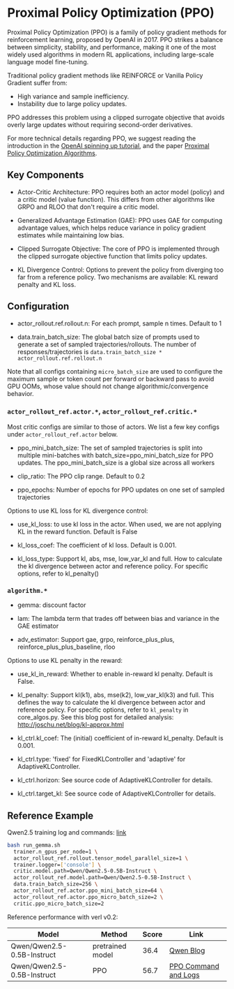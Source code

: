 # Proximal Policy Optimization (PPO)

Proximal Policy Optimization (PPO) is a family of policy gradient methods for reinforcement learning, proposed by OpenAI in 2017. PPO strikes a balance between simplicity, stability, and performance, making it one of the most widely used algorithms in modern RL applications, including large-scale language model fine-tuning.

Traditional policy gradient methods like REINFORCE or Vanilla Policy Gradient suffer from:

- High variance and sample inefficiency.
- Instability due to large policy updates.

PPO addresses this problem using a clipped surrogate objective that avoids overly large updates without requiring second-order derivatives.

For more technical details regarding PPO, we suggest reading the introduction in the [OpenAI spinning up tutorial](https://spinningup.openai.com/en/latest/algorithms/ppo.html), and the paper [Proximal Policy Optimization Algorithms](https://arxiv.org/abs/1707.06347).

## Key Components

- Actor-Critic Architecture: PPO requires both an actor model (policy) and a critic model (value function). This differs from other algorithms like GRPO and RLOO that don't require a critic model.

- Generalized Advantage Estimation (GAE): PPO uses GAE for computing advantage values, which helps reduce variance in policy gradient estimates while maintaining low bias.

- Clipped Surrogate Objective: The core of PPO is implemented through the clipped surrogate objective function that limits policy updates.

- KL Divergence Control: Options to prevent the policy from diverging too far from a reference policy. Two mechanisms are available: KL reward penalty and KL loss.

## Configuration

- actor_rollout.ref.rollout.n: For each prompt, sample n times. Default to 1

- data.train_batch_size: The global batch size of prompts used to generate a set of sampled trajectories/rollouts. The number of responses/trajectories is `data.train_batch_size * actor_rollout.ref.rollout.n`

Note that all configs containing `micro_batch_size` are used to configure the maximum sample or token count per forward or backward pass to avoid GPU OOMs, whose value should not change algorithmic/convergence behavior.

### `actor_rollout_ref.actor.*`, `actor_rollout_ref.critic.*`

Most critic configs are similar to those of actors. We list a few key configs under `actor_rollout_ref.actor` below. 

- ppo_mini_batch_size: The set of sampled trajectories is split into multiple mini-batches with batch_size=ppo_mini_batch_size for PPO updates. The ppo_mini_batch_size is a global size across all workers

- clip_ratio: The PPO clip range. Default to 0.2

- ppo_epochs: Number of epochs for PPO updates on one set of sampled trajectories

Options to use KL loss for KL divergence control: 

- use_kl_loss: to use kl loss in the actor. When used, we are not applying KL in the reward function. Default is False

- kl_loss_coef: The coefficient of kl loss. Default is 0.001.

- kl_loss_type: Support kl, abs, mse, low_var_kl and full. How to calculate the kl divergence between actor and reference policy. For specific options, refer to kl_penalty()

### `algorithm.*`

- gemma: discount factor

- lam: The lambda term that trades off between bias and variance in the GAE estimator

- adv_estimator: Support gae, grpo, reinforce_plus_plus, reinforce_plus_plus_baseline, rloo

Options to use KL penalty in the reward:

- use_kl_in_reward: Whether to enable in-reward kl penalty. Default is False.

- kl_penalty: Support kl(k1), abs, mse(k2), low_var_kl(k3) and full. This defines the way to calculate the kl divergence between actor and reference policy. For specific options, refer to `kl_penalty` in core_algos.py. See this blog post for detailed analysis: http://joschu.net/blog/kl-approx.html

- kl_ctrl.kl_coef: The (initial) coefficient of in-reward kl_penalty. Default is 0.001.
- kl_ctrl.type: 'fixed' for FixedKLController and 'adaptive' for AdaptiveKLController.
- kl_ctrl.horizon: See source code of AdaptiveKLController for details.
- kl_ctrl.target_kl: See source code of AdaptiveKLController for details.

## Reference Example

Qwen2.5 training log and commands: [link](https://github.com/eric-haibin-lin/verl-data/blob/experiments/gsm8k/Qwen2.5-0.5B-bsz256_2-prompt1024-resp512-0.567.log)

```bash
bash run_gemma.sh
  trainer.n_gpus_per_node=1 \
  actor_rollout_ref.rollout.tensor_model_parallel_size=1 \
  trainer.logger=['console'] \
  critic.model.path=Qwen/Qwen2.5-0.5B-Instruct \
  actor_rollout_ref.model.path=Qwen/Qwen2.5-0.5B-Instruct \
  data.train_batch_size=256 \
  actor_rollout_ref.actor.ppo_mini_batch_size=64 \
  actor_rollout_ref.actor.ppo_micro_batch_size=2 \
  critic.ppo_micro_batch_size=2
```

Reference performance with verl v0.2:

| Model                          | Method          | Score | Link                                                                                           |
|-------------------------------|------------------|-------|------------------------------------------------------------------------------------------------|
| Qwen/Qwen2.5-0.5B-Instruct     | pretrained model | 36.4  | [Qwen Blog](https://qwenlm.github.io/blog/qwen2.5-llm/)                                        |
| Qwen/Qwen2.5-0.5B-Instruct     | PPO              | 56.7  | [PPO Command and Logs](https://github.com/eric-haibin-lin/verl-data/blob/experiments/gsm8k/Qwen2.5-0.5B-bsz256_2-prompt1024-resp512-0.567.log) |
